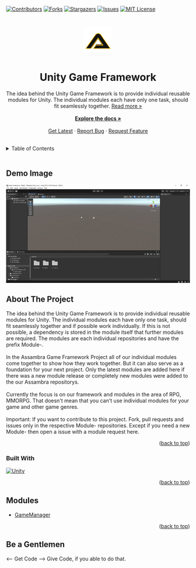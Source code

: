 <a name="readme-top"></a>

[![Contributors][contributors-shield]][contributors-url]
[![Forks][forks-shield]][forks-url]
[![Stargazers][stars-shield]][stars-url]
[![Issues][issues-shield]][issues-url]
[![MIT License][license-shield]][license-url]
# 
<!-- PROJECT LOGO -->
<div align="center">
  <a href="https://github.com/Assambra">
    <img src="Github/Images/Assambra-Logo-512x512.png" alt="Logo" width="80" height="80">
  </a>
  <h1 align="center">Unity Game Framework</h1>

  <p align="center">
    The idea behind the Unity Game Framework is to provide individual reusable modules for Unity. The individual modules each have only one task, should fit seamlessly together. <a href="#about-the-project">Read more »</a>
    <br />
    <br />
    <a href="https://github.com/Assambra/Unity-Game-Framework/wiki"><strong>Explore the docs »</strong></a>
    <br />
    <br />
    <a href="https://github.com/Assambra/Unity-Game-Framework/releases">Get Latest</a>
    ·
    <a href="https://github.com/Assambra/Unity-Game-Framework/issues">Report Bug</a>
    ·
    <a href="https://github.com/Assambra/Unity-Game-Framework/issues">Request Feature</a>
  </p>
</div>
<br />

<!-- TABLE OF CONTENTS -->
<details>
    <summary>Table of Contents</summary>
    <ol>
        <li><a href="#demo-image">Demo Image</a></li>
        <li>
            <a href="#about-the-project">About The Project</a>
            <ul>
                <li><a href="#built-with">Built With</a></li>
            </ul>
        </li>
        <li><a href="#modules">Modules</a></li>
        <li><a href="#be-a-gentlemen">Be a Gentlemen</a></li>
    </ol>
</details>
<br />

<!-- Demo Image-->
## Demo Image
![Our Demo Scene][product-screenshot]
<br />

<!-- ABOUT THE PROJECT -->
## About The Project
The idea behind the Unity Game Framework is to provide individual reusable modules for Unity. The individual modules each have only one task, should fit seamlessly together and if possible work individually. If this is not possible, a dependency is stored in the module itself that further modules are required. The modules are each individual repositories and have the prefix Module-.
<br />
<br />
In the Assambra Game Framework Project all of our individual modules come together to show how they work together. But it can also serve as a foundation for your next project. Only the latest modules are added here if there was a new module release or completely new modules were added to the our Assambra repositorys.
<br />
<br />
Currently the focus is on our framework and modules in the area of ​​RPG, MMORPG.
That doesn't mean that you can't use individual modules for your game and other game genres.
<br />
<br />
Important: If you want to contribute to this project. Fork, pull requests and issues only in the respective Module- repositories. Except if you need a new Module- then open a issue with a module request here.
<p align="right">(<a href="#readme-top">back to top</a>)</p>

### Built With
[![Unity][Unity.com]][Unity-url]
<p align="right">(<a href="#readme-top">back to top</a>)</p>

<!-- OUR MODULES -->
## Modules
<ul>
    <li><a href="https://github.com/Assambra/Module-GameManager">GameManager</a></li>
</ul>
<p align="right">(<a href="#readme-top">back to top</a>)</p>

<!-- Be a Gentlemen-->
## Be a Gentlemen
<-- Get Code --> Give Code, if you able to do that.

[contributors-shield]: https://img.shields.io/github/contributors/Assambra/Unity-Game-Framework.svg?style=for-the-badge
[contributors-url]: https://github.com/Assambra/Unity-Game-Framework/graphs/contributors
[forks-shield]: https://img.shields.io/github/forks/Assambra/Unity-Game-Framework.svg?style=for-the-badge
[forks-url]: https://github.com/Assambra/Unity-Game-Framework/network/members
[stars-shield]: https://img.shields.io/github/stars/Assambra/Unity-Game-Framework.svg?style=for-the-badge
[stars-url]: https://github.com/Assambra/Unity-Game-Framework/stargazers
[issues-shield]: https://img.shields.io/github/issues/Assambra/Unity-Game-Framework.svg?style=for-the-badge
[issues-url]: https://github.com/Assambra/Unity-Game-Framework/issues
[license-shield]: https://img.shields.io/github/license/Assambra/Unity-Game-Framework.svg?style=for-the-badge
[license-url]: https://github.com/Assambra/Unity-Game-Framework/blob/main/LICENSE
[product-screenshot]: Github/Images/Unity-Game-Framework-Demo-v1.0.0.jpg
[Unity-url]: https://www.unity.com 
[Unity.com]: https://img.shields.io/badge/Unity-000000.svg?style=for-the-badge&logo=unity&logoColor=white
